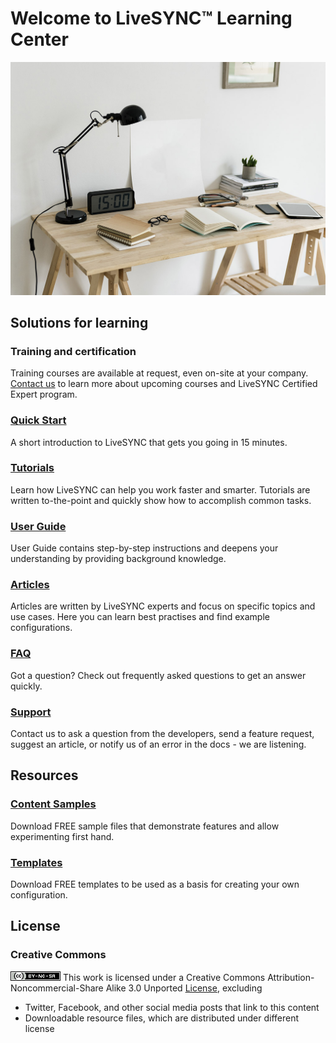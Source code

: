 # Welcome to LiveSYNC™ Learning Center

![Cover](img/StockSnap_HMHAGY1BYE_edited.jpg)

## Solutions for learning

### Training and certification

Training courses are available at request, even on-site at your company. 
[Contact us](support.md) to learn more about upcoming courses and 
LiveSYNC Certified Expert program.

### [Quick Start](quick_start.md)

A short introduction to LiveSYNC that gets you going in 15 minutes.

### [Tutorials](tutorials.md)

Learn how LiveSYNC can help you work faster and smarter. Tutorials are written to-the-point
and quickly show how to accomplish common tasks.

### [User Guide](user_guide.md)

User Guide contains step-by-step instructions and deepens your understanding by providing
background knowledge.

### [Articles](articles.md)

Articles are written by LiveSYNC experts and focus on specific topics and use cases. Here
you can learn best practises and find example configurations.

### [FAQ](faq.md)

Got a question? Check out frequently asked questions to get an answer quickly.

### [Support](support.md)

Contact us to ask a question from the developers, send a feature
request, suggest an article, or notify us of an error in the docs - we are listening.

## Resources

### [Content Samples](downloads.md#content-samples)

Download FREE sample files that demonstrate features and allow experimenting first hand.

### [Templates](downloads.md#templates)

Download FREE templates to be used as a basis for creating your own configuration.

## License

### Creative Commons
![CC_NC_SA](img/CC.png) 
This work is licensed under a Creative Commons 
Attribution-Noncommercial-Share Alike 3.0 Unported 
[License](http://creativecommons.org/licenses/by-nc-sa/3.0/), excluding

* Twitter, Facebook, and other social media posts that link to this content
* Downloadable resource files, which are distributed under different license

